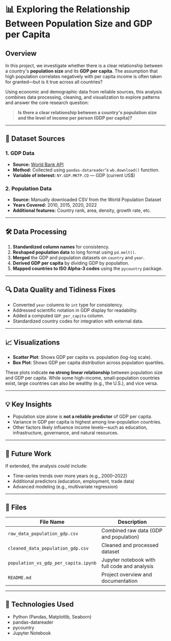 # 📊 Exploring the Relationship Between Population Size and GDP per Capita

## Overview

In this project, we investigate whether there is a clear relationship between a country's **population size** and its **GDP per capita**. The assumption that high population correlates negatively with per capita income is often taken for granted—but is it true across all countries?

Using economic and demographic data from reliable sources, this analysis combines data processing, cleaning, and visualization to explore patterns and answer the core research question:

> **Is there a clear relationship between a country's population size and the level of income per person (GDP per capita)?**

---

## 📁 Dataset Sources

### 1. **GDP Data**

* **Source:** [World Bank API](https://data.worldbank.org/)
* **Method:** Collected using `pandas-datareader`'s `wb.download()` function.
* **Variable of interest:** `NY.GDP.MKTP.CD` — GDP (current US\$)

### 2. **Population Data**

* **Source:** Manually downloaded CSV from the World Population Dataset
* **Years Covered:** 2010, 2015, 2020, 2022
* **Additional features:** Country rank, area, density, growth rate, etc.

---

## 🛠️ Data Processing

1. **Standardized column names** for consistency.
2. **Reshaped population data** to long format using `pd.melt()`.
3. **Merged** the GDP and population datasets on `country` and `year`.
4. **Derived GDP per capita** by dividing GDP by population.
5. **Mapped countries to ISO Alpha-3 codes** using the `pycountry` package.

---

## 🔍 Data Quality and Tidiness Fixes

* Converted `year` columns to `int` type for consistency.
* Addressed scientific notation in GDP display for readability.
* Added a computed `GDP_per_capita` column.
* Standardized country codes for integration with external data.

---

## 📈 Visualizations

* **Scatter Plot**: Shows GDP per capita vs. population (log-log scale).
* **Box Plot**: Shows GDP per capita distribution across population quartiles.

These plots indicate **no strong linear relationship** between population size and GDP per capita. While some high-income, small-population countries exist, large countries can also be wealthy (e.g., the U.S.), and vice versa.

---

## 💡 Key Insights

* Population size alone is **not a reliable predictor** of GDP per capita.
* Variance in GDP per capita is highest among low-population countries.
* Other factors likely influence income levels—such as education, infrastructure, governance, and natural resources.

---

## 🔄 Future Work

If extended, the analysis could include:

* Time-series trends over more years (e.g., 2000–2022)
* Additional predictors (education, employment, trade data)
* Advanced modeling (e.g., multivariate regression)

---

## 💾 Files

| File Name                            | Description                                  |
| ------------------------------------ | -------------------------------------------- |
| `raw_data_population_gdp.csv`        | Combined raw data (GDP and population)       |
| `cleaned_data_population_gdp.csv`    | Cleaned and processed dataset                |
| `population_vs_gdp_per_capita.ipynb` | Jupyter notebook with full code and analysis |
| `README.md`                          | Project overview and documentation           |

---

## 🧰 Technologies Used

* Python (Pandas, Matplotlib, Seaborn)
* pandas-datareader
* pycountry
* Jupyter Notebook

